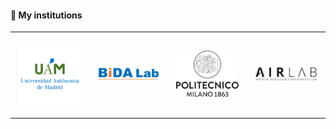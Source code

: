 #### :school: My institutions

<table style="pointer-events: none;">
  <tr>
    <td width="25%">
      <div>
        <p align="center"><img src="../assets/img/experiences/uam.png" style="width:90%;height:auto;"></p>
      </div>
    </td>
    <td width="25%">
      <div>
        <p align="center"><img src="../assets/img/experiences/bida.png" style="width:90%;height:auto;"></p>
      </div>
    </td>
    <td width="25%">
      <div>
        <p align="center"><img src="../assets/img/experiences/polimi.png" style="width:90%;height:auto;"></p>
      </div>
    </td>
    <td width="25%">
      <div>
        <p align="center"><img src="../assets/img/experiences/airlab.png" style="width:90%;height:auto;"></p>
      </div>
    </td>
  </tr>
</table>